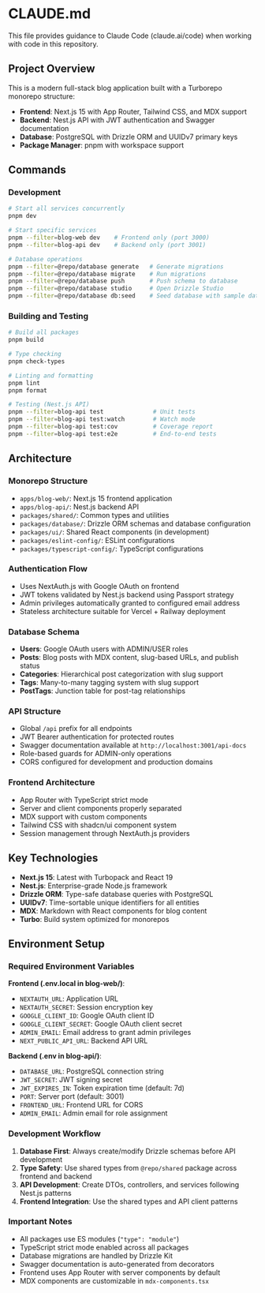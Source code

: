 # CLAUDE.md

This file provides guidance to Claude Code (claude.ai/code) when working with code in this repository.

## Project Overview

This is a modern full-stack blog application built with a Turborepo monorepo structure:
- **Frontend**: Next.js 15 with App Router, Tailwind CSS, and MDX support
- **Backend**: Nest.js API with JWT authentication and Swagger documentation
- **Database**: PostgreSQL with Drizzle ORM and UUIDv7 primary keys
- **Package Manager**: pnpm with workspace support

## Commands

### Development
```bash
# Start all services concurrently
pnpm dev

# Start specific services
pnpm --filter=blog-web dev    # Frontend only (port 3000)
pnpm --filter=blog-api dev    # Backend only (port 3001)

# Database operations
pnpm --filter=@repo/database generate   # Generate migrations
pnpm --filter=@repo/database migrate    # Run migrations
pnpm --filter=@repo/database push       # Push schema to database
pnpm --filter=@repo/database studio     # Open Drizzle Studio
pnpm --filter=@repo/database db:seed    # Seed database with sample data
```

### Building and Testing
```bash
# Build all packages
pnpm build

# Type checking
pnpm check-types

# Linting and formatting
pnpm lint
pnpm format

# Testing (Nest.js API)
pnpm --filter=blog-api test              # Unit tests
pnpm --filter=blog-api test:watch        # Watch mode
pnpm --filter=blog-api test:cov          # Coverage report
pnpm --filter=blog-api test:e2e          # End-to-end tests
```

## Architecture

### Monorepo Structure
- `apps/blog-web/`: Next.js 15 frontend application
- `apps/blog-api/`: Nest.js backend API
- `packages/shared/`: Common types and utilities
- `packages/database/`: Drizzle ORM schemas and database configuration
- `packages/ui/`: Shared React components (in development)
- `packages/eslint-config/`: ESLint configurations
- `packages/typescript-config/`: TypeScript configurations

### Authentication Flow
- Uses NextAuth.js with Google OAuth on frontend
- JWT tokens validated by Nest.js backend using Passport strategy
- Admin privileges automatically granted to configured email address
- Stateless architecture suitable for Vercel + Railway deployment

### Database Schema
- **Users**: Google OAuth users with ADMIN/USER roles
- **Posts**: Blog posts with MDX content, slug-based URLs, and publish status
- **Categories**: Hierarchical post categorization with slug support
- **Tags**: Many-to-many tagging system with slug support
- **PostTags**: Junction table for post-tag relationships

### API Structure
- Global `/api` prefix for all endpoints
- JWT Bearer authentication for protected routes
- Swagger documentation available at `http://localhost:3001/api-docs`
- Role-based guards for ADMIN-only operations
- CORS configured for development and production domains

### Frontend Architecture
- App Router with TypeScript strict mode
- Server and client components properly separated
- MDX support with custom components
- Tailwind CSS with shadcn/ui component system
- Session management through NextAuth.js providers

## Key Technologies

- **Next.js 15**: Latest with Turbopack and React 19
- **Nest.js**: Enterprise-grade Node.js framework
- **Drizzle ORM**: Type-safe database queries with PostgreSQL
- **UUIDv7**: Time-sortable unique identifiers for all entities
- **MDX**: Markdown with React components for blog content
- **Turbo**: Build system optimized for monorepos

## Environment Setup

### Required Environment Variables
**Frontend (.env.local in blog-web/)**:
- `NEXTAUTH_URL`: Application URL
- `NEXTAUTH_SECRET`: Session encryption key
- `GOOGLE_CLIENT_ID`: Google OAuth client ID
- `GOOGLE_CLIENT_SECRET`: Google OAuth client secret
- `ADMIN_EMAIL`: Email address to grant admin privileges
- `NEXT_PUBLIC_API_URL`: Backend API URL

**Backend (.env in blog-api/)**:
- `DATABASE_URL`: PostgreSQL connection string
- `JWT_SECRET`: JWT signing secret
- `JWT_EXPIRES_IN`: Token expiration time (default: 7d)
- `PORT`: Server port (default: 3001)
- `FRONTEND_URL`: Frontend URL for CORS
- `ADMIN_EMAIL`: Admin email for role assignment

### Development Workflow

1. **Database First**: Always create/modify Drizzle schemas before API development
2. **Type Safety**: Use shared types from `@repo/shared` package across frontend and backend
3. **API Development**: Create DTOs, controllers, and services following Nest.js patterns
4. **Frontend Integration**: Use the shared types and API client patterns

### Important Notes

- All packages use ES modules (`"type": "module"`)
- TypeScript strict mode enabled across all packages
- Database migrations are handled by Drizzle Kit
- Swagger documentation is auto-generated from decorators
- Frontend uses App Router with server components by default
- MDX components are customizable in `mdx-components.tsx`
